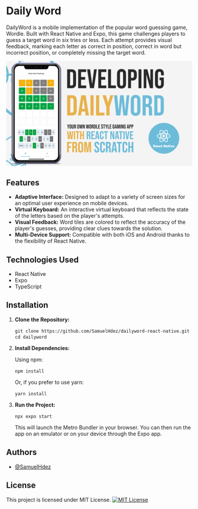 
# Daily Word

DailyWord is a mobile implementation of the popular word guessing game, Wordle. Built with React Native and Expo, this game challenges players to guess a target word in six tries or less. Each attempt provides visual feedback, marking each letter as correct in position, correct in word but incorrect position, or completely missing the target word.

![Daily Word Banner](https://github.com/SamuelHdez/dailyword-react-native/blob/main/resources/banner.png)

## Features
- **Adaptive Interface:** Designed to adapt to a variety of screen sizes for an optimal user experience on mobile devices.
- **Virtual Keyboard:** An interactive virtual keyboard that reflects the state of the letters based on the player's attempts.
- **Visual Feedback:** Word tiles are colored to reflect the accuracy of the player's guesses, providing clear clues towards the solution.
- **Multi-Device Support:** Compatible with both iOS and Android thanks to the flexibility of React Native.

## Technologies Used

- React Native
- Expo
- TypeScript


## Installation

1. **Clone the Repository:**

   ```
   git clone https://github.com/SamuelHdez/dailyword-react-native.git
   cd dailyword
   ```

2. **Install Dependencies:**

   Using npm:

   ```
   npm install
   ```

   Or, if you prefer to use yarn:

   ```
   yarn install
   ```

3. **Run the Project:**

   ```
   npx expo start
   ```

   This will launch the Metro Bundler in your browser. You can then run the app on an emulator or on your device through the Expo app.



## Authors

- [@SamuelHdez](https://github.com/SamuelHdez)


## License

This project is licensed under MIT License. 
[![MIT License](https://img.shields.io/badge/License-MIT-green.svg)](https://choosealicense.com/licenses/mit/)

